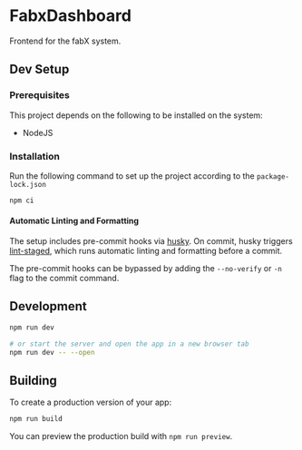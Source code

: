 # FabxDashboard

Frontend for the fabX system.

## Dev Setup

### Prerequisites

This project depends on the following to be installed on the system:

- NodeJS

### Installation

Run the following command to set up the project according to the `package-lock.json`

```bash
npm ci
```

#### Automatic Linting and Formatting

The setup includes pre-commit hooks via [husky](https://typicode.github.io/husky/). On commit, husky triggers [lint-staged](https://github.com/lint-staged/lint-staged), which runs automatic linting and formatting before a commit.

The pre-commit hooks can be bypassed by adding the `--no-verify` or `-n` flag to the commit command.

## Development

```bash
npm run dev

# or start the server and open the app in a new browser tab
npm run dev -- --open
```

## Building

To create a production version of your app:

```bash
npm run build
```

You can preview the production build with `npm run preview`.
